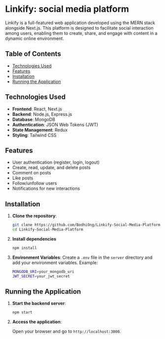 # Linkify: social media platform
Linkify is a full-featured web application developed using the MERN stack alongside Next.js. This platform is designed to facilitate social interaction among users, enabling them to create, share, and engage with content in a dynamic online environment.

## Table of Contents

- [Technologies Used](#technologies-used)
- [Features](#features)
- [Installation](#installation)
- [Running the Application](#running-the-application)

## Technologies Used

- **Frontend**: React, Next.js
- **Backend**: Node.js, Express.js
- **Database**: MongoDB
- **Authentication**: JSON Web Tokens (JWT)
- **State Management**: Redux
- **Styling**: Tailwind CSS

## Features

- User authentication (register, login, logout)
- Create, read, update, and delete posts
- Comment on posts
- Like posts
- Follow/unfollow users
- Notifications for new interactions

## Installation

1. **Clone the repository**:

   ```bash
   git clone https://github.com/BodhiOng/Linkify-Social-Media-Platform.git
   cd Linkify-Social-Media-Platform
   ```

2. **Install dependencies**

     ```bash
     npm install
     ```

3. **Environment Variables**: Create a `.env` file in the `server` directory and add your environment variables. Example:

   ```bash
   MONGODB_URI=your_mongodb_uri
   JWT_SECRET=your_jwt_secret
   ```

## Running the Application

1. **Start the backend server**:

   ```bash
   npm start
   ```

2. **Access the application**:

   Open your browser and go to `http://localhost:3000`.
